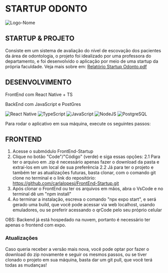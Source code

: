 # STARTUP ODONTO
![Logo-Nome](https://github.com/user-attachments/assets/1122f57e-64e2-456a-be28-a672e580ef26)

## STARTUP & PROJETO
Consiste em um sistema de avaliação do nível de escovação dos pacientes da área de odontologia, o projeto foi idealizado por uma professora do departamento, e foi desenvolvido o aplicação por meio de uma startup da própria faculdade. 
Veja mais sobre em: [Relatório Startup Odonto.pdf](https://github.com/user-attachments/files/16589662/Relatorio.Startup.Odonto.pdf)


## DESENVOLVIMENTO
FrontEnd com React Native + TS 

BackEnd com JavaScript e PostGres

![React Native](https://img.shields.io/badge/React_Native-20232A?style=for-the-badge&logo=react&logoColor=61DAFB)
![TypeScript](https://img.shields.io/badge/TypeScript-007ACC?style=for-the-badge&logo=typescript&logoColor=white)
![JavaScript](https://img.shields.io/badge/JavaScript-F7DF1E?style=for-the-badge&logo=javascript&logoColor=black)
![NodeJS](https://img.shields.io/badge/node.js-6DA55F?style=for-the-badge&logo=node.js&logoColor=white)
![PostgreSQL](https://img.shields.io/badge/PostgreSQL-000?style=for-the-badge&logo=postgresql)

Para rodar o aplicativo em sua máquina, execute os seguintes passos:

## FRONTEND
1. Acesse o submódulo FrontEnd-Startup
2. Clique no botão "Code"/"Código" (verde) e siga essas opções:
  2.1 Para ter o arquivo em .zip é necessário apenas fazer o download da pasta e extraí-los em um local de sua preferência
  2.2 Já para ter o projeto e também ter as atualizações futuras, basta clonar, com o comando git clone no terminal e o link do repositório: https://github.com/carlalopesj/FrontEnd-Startup.git
3. Após clonar o FrontEnd ou ter os arquivos em mãos, abra o VsCode e no terminal dê um "npm install"
4. Ao terminar a instalação, escreva o comando "npx expo start", e será gerado uma build, que você pode acessar via web localhost, usando emuladores, ou se preferir acessando o qrCode pelo seu próprio celular

OBS: Backend já está hospedado na nuvem, portanto é necessário ter apenas o frontend com expo.

### Atualizações
Caso queria receber a versão mais nova, você pode optar por fazer o download do zip novamente e seguir os mesmos passos, ou se tiver clonado o projeto em sua máquina, basta dar um git pull, que você terá todas as mudanças!
